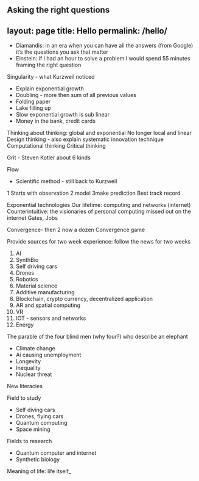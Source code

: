 Asking the right questions
---
layout: page
title: Hello
permalink: /hello/
---

* Diamandis: in an era when you can have all the answers (from Google) it’s the questions you ask that matter
* Einstein: if I had an hour to solve a problem I would spend 55 minutes framing the right question


Singularity - what Kurzweil noticed
* Explain exponential growth
* Doubling - more then sum of all previous values
* Folding paper
* Lake filling up
* Slow exponential growth is sub linear
* Money in the bank,  credit cards

Thinking about thinking:
global and exponential No longer local and linear
Design thinking - also explain systematic innovation technique
Computational thinking
Critical thinking

Grit - Steven Kotler about 6 kinds

Flow


* Scientific method - still back to Kurzweil

1 Starts with observation
2 model
3make prediction
Best track record

Exponential technologies
Our lifetime: computing and networks (internet)
Counterintuitive: the visionaries of personal computing missed out on the internet Gates, Jobs

Convergence- then 2 now a dozen
Convergence game

Provide sources for two week experience: follow the news for two weeks

1. AI
2. SynthBio
3. Self driving cars
4. Drones
5. Robotics
6. Material science
7. Additive manufacturing
8. Blockchain, crypto currency, decentralized application
9. AR and spatial computing
10. VR
11. IOT - sensors and networks
12. Energy



The parable of the four blind men (why four?) who describe an elephant
* Climate change
* Ai causing unemployment
* Longevity
* Inequality
* Nuclear threat

New literacies

Field to study
* Self diving cars
* Drones, flying cars
* Quantum computing
* Space mining

Fields to research
* Quantum computer and internet
* Synthetic biology

Meaning of life: life itself_

